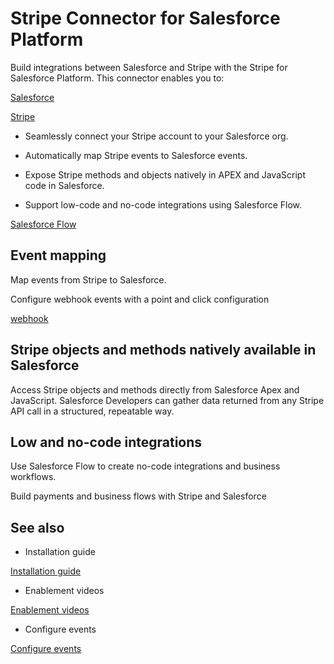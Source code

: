 # Stripe Connector for Salesforce Platform

Build integrations between Salesforce and Stripe with the Stripe for Salesforce Platform. This connector enables you to:

[Salesforce](https://www.salesforce.com/)

[Stripe](https://stripe.com)

- Seamlessly connect your Stripe account to your Salesforce org.

- Automatically map Stripe events to Salesforce events.

- Expose Stripe methods and objects natively in APEX and JavaScript code in Salesforce.

- Support low-code and no-code integrations using Salesforce Flow.

[Salesforce Flow](https://www.salesforce.com/products/platform/solutions/automate-business-processes/)

## Event mapping

Map events from Stripe to Salesforce.

Configure webhook events with a point and click configuration

[webhook](/webhooks)

## Stripe objects and methods natively available in Salesforce

Access Stripe objects and methods directly from Salesforce Apex and JavaScript. Salesforce Developers can gather data returned from any Stripe API call in a structured, repeatable way.

## Low and no-code integrations

Use Salesforce Flow to create no-code integrations and business workflows.

Build payments and business flows with Stripe and Salesforce

## See also

- Installation guide

[Installation guide](/plugins/stripe-connector-for-salesforce/installation-guide)

- Enablement videos

[Enablement videos](/plugins/stripe-connector-for-salesforce/videos)

- Configure events

[Configure events](/plugins/stripe-connector-for-salesforce/configure-events)

